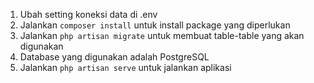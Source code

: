 1. Ubah setting koneksi data di .env
2. Jalankan `composer install` untuk install package yang diperlukan
3. Jalankan `php artisan migrate` untuk membuat table-table yang akan digunakan
4. Database yang digunakan adalah PostgreSQL
5. Jalankan `php artisan serve` untuk jalankan aplikasi
